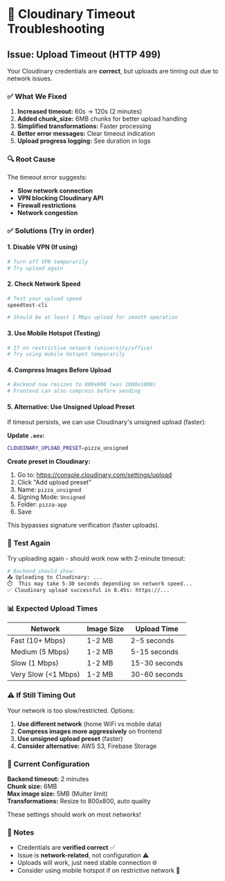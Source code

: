 # 🔧 Cloudinary Timeout Troubleshooting

## Issue: Upload Timeout (HTTP 499)

Your Cloudinary credentials are **correct**, but uploads are timing out due to network issues.

### ✅ What We Fixed

1. **Increased timeout:** 60s → 120s (2 minutes)
2. **Added chunk_size:** 6MB chunks for better upload handling
3. **Simplified transformations:** Faster processing
4. **Better error messages:** Clear timeout indication
5. **Upload progress logging:** See duration in logs

### 🔍 Root Cause

The timeout error suggests:
- **Slow network connection**
- **VPN blocking Cloudinary API**
- **Firewall restrictions**
- **Network congestion**

### ✅ Solutions (Try in order)

#### 1. Disable VPN (If using)
```bash
# Turn off VPN temporarily
# Try upload again
```

#### 2. Check Network Speed
```bash
# Test your upload speed
speedtest-cli

# Should be at least 1 Mbps upload for smooth operation
```

#### 3. Use Mobile Hotspot (Testing)
```bash
# If on restrictive network (university/office)
# Try using mobile hotspot temporarily
```

#### 4. Compress Images Before Upload
```bash
# Backend now resizes to 800x800 (was 1000x1000)
# Frontend can also compress before sending
```

#### 5. Alternative: Use Unsigned Upload Preset

If timeout persists, we can use Cloudinary's unsigned upload (faster):

**Update `.env`:**
```bash
CLOUDINARY_UPLOAD_PRESET=pizza_unsigned
```

**Create preset in Cloudinary:**
1. Go to: https://console.cloudinary.com/settings/upload
2. Click "Add upload preset"
3. Name: `pizza_unsigned`
4. Signing Mode: `Unsigned`
5. Folder: `pizza-app`
6. Save

This bypasses signature verification (faster uploads).

### 🧪 Test Again

Try uploading again - should work now with 2-minute timeout:

```bash
# Backend should show:
📤 Uploading to Cloudinary: ...
⏱️  This may take 5-30 seconds depending on network speed...
✅ Cloudinary upload successful in 8.45s: https://...
```

### 📊 Expected Upload Times

| Network | Image Size | Upload Time |
|---------|------------|-------------|
| Fast (10+ Mbps) | 1-2 MB | 2-5 seconds |
| Medium (5 Mbps) | 1-2 MB | 5-15 seconds |
| Slow (1 Mbps) | 1-2 MB | 15-30 seconds |
| Very Slow (<1 Mbps) | 1-2 MB | 30-60 seconds |

### ⚠️ If Still Timing Out

Your network is too slow/restricted. Options:

1. **Use different network** (home WiFi vs mobile data)
2. **Compress images more aggressively** on frontend
3. **Use unsigned upload preset** (faster)
4. **Consider alternative:** AWS S3, Firebase Storage

### 🎯 Current Configuration

**Backend timeout:** 2 minutes  
**Chunk size:** 6MB  
**Max image size:** 5MB (Multer limit)  
**Transformations:** Resize to 800x800, auto quality

These settings should work on most networks!

### 📝 Notes

- Credentials are **verified correct** ✅
- Issue is **network-related**, not configuration ⚠️
- Uploads will work, just need stable connection 🌐
- Consider using mobile hotspot if on restrictive network 📱

